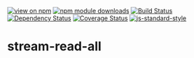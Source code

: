 [![view on npm](https://img.shields.io/npm/v/stream-read-all.svg)](https://www.npmjs.org/package/stream-read-all)
[![npm module downloads](https://img.shields.io/npm/dt/stream-read-all.svg)](https://www.npmjs.org/package/stream-read-all)
[![Build Status](https://travis-ci.org/75lb/stream-read-all.svg?branch=master)](https://travis-ci.org/75lb/stream-read-all)
[![Dependency Status](https://david-dm.org/75lb/stream-read-all.svg)](https://david-dm.org/75lb/stream-read-all)
[![Coverage Status](https://coveralls.io/repos/github/75lb/stream-read-all/badge.svg)](https://coveralls.io/github/75lb/sstream-read-all)
[![js-standard-style](https://img.shields.io/badge/code%20style-standard-brightgreen.svg)](https://github.com/feross/standard)

# stream-read-all

